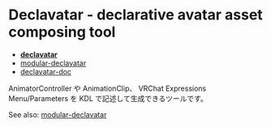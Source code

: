 # Declavatar - declarative avatar asset composing tool

* **[declavatar](https://github.com/kb10uy/declavatar)**
* [modular-declavatar](https://github.com/kb10uy/declavatar)
* [declavatar-doc](https://github.com/kb10uy/declavatar-doc)

AnimatorController や AnimationClip、 VRChat Expressions Menu/Parameters を KDL で記述して生成できるツールです。

See also: [modular-declavatar](https://github.com/kb10uy/modular-declavatar)
